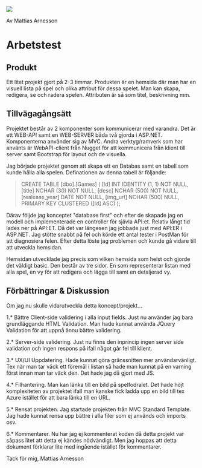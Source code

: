 <img src='https://unikum.se/media/1351/lo_ab_dh_solutions_ny.png?v=636262818484188877'></img>


Av Mattias Arnesson


<h1>Arbetstest</h1>


<h2>Produkt</h2>
Ett litet projekt gjort på 2-3 timmar. Produkten är en hemsida där man har en visuell lista på spel och olika attribut för dessa spelet. Man kan skapa, redigera, se och radera spelen. Attributen är så som titel, beskrivning mm.

<h2>Tillvägagångsätt</h2>
Projektet består av 2 komponenter som kommunicerar med varandra. Det är ett WEB-API samt en WEB-SERVER båda två gjorda i ASP.NET. Komponenterna använder sig av MVC. Andra verktyg/ramverk som har använts är WebAPI-client från Nugget för att kommunicera från klient till server samt Bootstrap för layout och de visuella. 

Jag började projektet genom att skapa ett en Databas samt en tabell som kunde hålla alla spelen. Definationen av denna tabell är följande:

>CREATE TABLE [dbo].[Games] (
>    [Id]            INT         IDENTITY (1, 1) NOT NULL,
>    [title]         NCHAR (30)  NOT NULL,
>    [desc]          NCHAR (500) NOT NULL,
>    [realease_year] DATE        NOT NULL,
>    [img_url]       NCHAR (500) NULL,
>    PRIMARY KEY CLUSTERED ([Id] ASC)
>);


Därav följde jag konceptet "database first" och efter de skapade jag en modell och implementerade en controller för sjävla API:et. Relativ långt tid lades ner på API:ET. Då det var längesen jag jobbade just med API:ER i ASP.NET. Jag stötte snabbt på fel och körde ett antal tester i PostMan för att diagnosiera felen. Efter detta löste jag problemen och kunde gå vidare till att utveckla hemsidan. 

Hemsidan utvecklade jag precis som vilken hemsida som helst och gjorde det väldigt basic. Den består av tre sidor. En som representerar listan med alla spel, en vy för att redigera och lägga till samt en detaljerad vy. 

<h2>Förbättringar & Diskussion</h2>

Om jag nu skulle vidarutveckla detta koncept/projekt...

1.* Bättre Client-side validering i alla input fields. Just nu använder jag bara grundläggande HTML Validation. Man hade kunnat använda JQuery Validation för att uppnå ännu bättre validering. 

2.* Server-side validering. Just nu finns den inprincip ingen server side validation och ingen respons på ifall något går fel till klient.

3.* UX/UI Uppdatering. Hade kunnat göra gränssnitten mer användarvänligt. Tex när man tar väck ett föremål i listan så hade man kunnat på en varning först innan man tar väck den. Det hade jag då gjort med JS. 

4.* Filhantering. Man kan länka till en bild på spelfodralet. Det hade höjt komplexiteten av projektet ifall man kanske fick ladda upp en bild till tex Azure istället för att bara länka till en URL. 

5.* Rensat projekten. Jag startade projekten från MVC Standard Template. Jag hade kunnat rensa upp bättre i alla filer som ej används och imports osv. 

6.* Kommentarer. Nu har jag ej kommenterat koden då detta projekt var såpass litet att detta ej kändes nödvändigt. Men jag hoppas att detta dokument förklarar lite med ingående istället för kommentarer. 

Tack för mig, Mattias Arnesson
